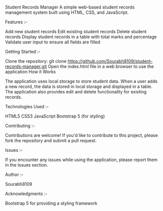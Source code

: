 Student Records Manager A simple web-based student records management system built using HTML, CSS, and JavaScript.

Features :-

Add new student records
Edit existing student records
Delete student records
Display student records in a table with total marks and percentage
Validate user input to ensure all fields are filled

Getting Started :-

Clone the repository: git clone https://github.com/Sourabh8109/student-records-manager.git
Open the index.html file in a web browser to use the application
How it Works

The application uses local storage to store student data. When a user adds a new record, the data is stored in local storage and displayed in a table. The application also provides edit and delete functionality for existing records.

Technologies Used :-

HTML5
CSS3
JavaScript
Bootstrap 5 (for styling)

Contributing :-

Contributions are welcome! If you'd like to contribute to this project, please fork the repository and submit a pull request.

Issues :-

If you encounter any issues while using the application, please report them in the Issues section.

Author :-

Sourabh8109

Acknowledgments :-

Bootstrap 5 for providing a styling framework
